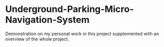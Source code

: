 # Underground-Parking-Micro-Navigation-System
Demonstration on my personal work in this project supplemented with an overview of the whole project.

